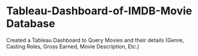 # Tableau-Dashboard-of-IMDB-Movie Database
 Created a Tableau Dashboard to Query Movies and their details (Genre, Casting Roles, Gross Earned, Movie Description, Etc.)
